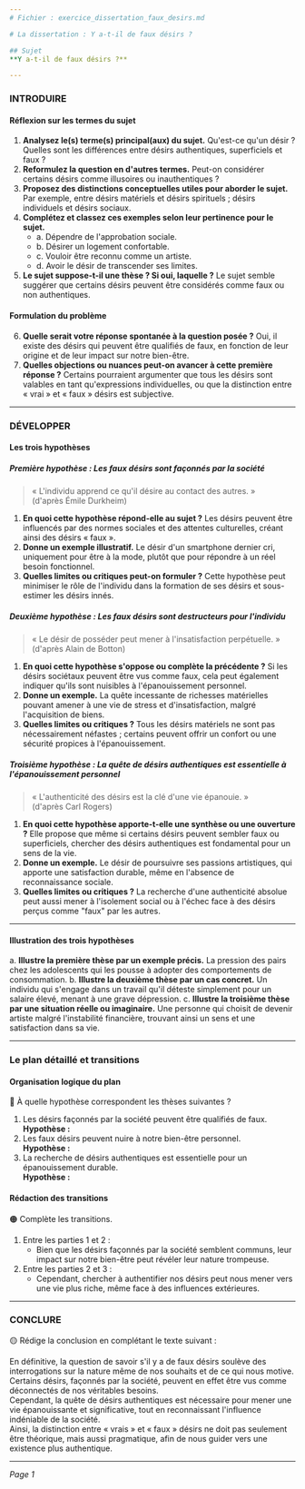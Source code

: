 ```yaml
---
# Fichier : exercice_dissertation_faux_desirs.md

# La dissertation : Y a-t-il de faux désirs ?

## Sujet
**Y a-t-il de faux désirs ?**

---
```


### INTRODUIRE

#### Réflexion sur les termes du sujet

1. **Analysez le(s) terme(s) principal(aux) du sujet.** Qu'est-ce qu'un désir ? Quelles sont les différences entre désirs authentiques, superficiels et faux ?
2. **Reformulez la question en d'autres termes.** Peut-on considérer certains désirs comme illusoires ou inauthentiques ? 
3. **Proposez des distinctions conceptuelles utiles pour aborder le sujet.** Par exemple, entre désirs matériels et désirs spirituels ; désirs individuels et désirs sociaux.
4. **Complétez et classez ces exemples selon leur pertinence pour le sujet.**
   - a. Dépendre de l'approbation sociale.
   - b. Désirer un logement confortable.
   - c. Vouloir être reconnu comme un artiste.
   - d. Avoir le désir de transcender ses limites.
5. **Le sujet suppose-t-il une thèse ? Si oui, laquelle ?** Le sujet semble suggérer que certains désirs peuvent être considérés comme faux ou non authentiques.

#### Formulation du problème

6. **Quelle serait votre réponse spontanée à la question posée ?** Oui, il existe des désirs qui peuvent être qualifiés de faux, en fonction de leur origine et de leur impact sur notre bien-être.
7. **Quelles objections ou nuances peut-on avancer à cette première réponse ?** Certains pourraient argumenter que tous les désirs sont valables en tant qu'expressions individuelles, ou que la distinction entre « vrai » et « faux » désirs est subjective.

---

### DÉVELOPPER

#### Les trois hypothèses

##### Première hypothèse : Les faux désirs sont façonnés par la société

> « L'individu apprend ce qu'il désire au contact des autres. »  
> (d'après Émile Durkheim)

1. **En quoi cette hypothèse répond-elle au sujet ?** Les désirs peuvent être influencés par des normes sociales et des attentes culturelles, créant ainsi des désirs « faux ».
2. **Donne un exemple illustratif.** Le désir d'un smartphone dernier cri, uniquement pour être à la mode, plutôt que pour répondre à un réel besoin fonctionnel.
3. **Quelles limites ou critiques peut-on formuler ?** Cette hypothèse peut minimiser le rôle de l'individu dans la formation de ses désirs et sous-estimer les désirs innés.

##### Deuxième hypothèse : Les faux désirs sont destructeurs pour l'individu

> « Le désir de posséder peut mener à l'insatisfaction perpétuelle. »  
> (d'après Alain de Botton)

1. **En quoi cette hypothèse s'oppose ou complète la précédente ?** Si les désirs sociétaux peuvent être vus comme faux, cela peut également indiquer qu'ils sont nuisibles à l'épanouissement personnel.
2. **Donne un exemple.** La quête incessante de richesses matérielles pouvant amener à une vie de stress et d'insatisfaction, malgré l'acquisition de biens.
3. **Quelles limites ou critiques ?** Tous les désirs matériels ne sont pas nécessairement néfastes ; certains peuvent offrir un confort ou une sécurité propices à l'épanouissement.

##### Troisième hypothèse : La quête de désirs authentiques est essentielle à l'épanouissement personnel

> « L'authenticité des désirs est la clé d'une vie épanouie. »  
> (d'après Carl Rogers)

1. **En quoi cette hypothèse apporte-t-elle une synthèse ou une ouverture ?** Elle propose que même si certains désirs peuvent sembler faux ou superficiels, chercher des désirs authentiques est fondamental pour un sens de la vie.
2. **Donne un exemple.** Le désir de poursuivre ses passions artistiques, qui apporte une satisfaction durable, même en l'absence de reconnaissance sociale.
3. **Quelles limites ou critiques ?** La recherche d'une authenticité absolue peut aussi mener à l'isolement social ou à l'échec face à des désirs perçus comme "faux" par les autres.

---

#### Illustration des trois hypothèses

a. **Illustre la première thèse par un exemple précis.** La pression des pairs chez les adolescents qui les pousse à adopter des comportements de consommation.
b. **Illustre la deuxième thèse par un cas concret.** Un individu qui s'engage dans un travail qu'il déteste simplement pour un salaire élevé, menant à une grave dépression.
c. **Illustre la troisième thèse par une situation réelle ou imaginaire.** Une personne qui choisit de devenir artiste malgré l'instabilité financière, trouvant ainsi un sens et une satisfaction dans sa vie.

---

### Le plan détaillé et transitions

#### Organisation logique du plan

🔴 À quelle hypothèse correspondent les thèses suivantes ?

1. Les désirs façonnés par la société peuvent être qualifiés de faux.  
   **Hypothèse :** 
2. Les faux désirs peuvent nuire à notre bien-être personnel.  
   **Hypothèse :** 
3. La recherche de désirs authentiques est essentielle pour un épanouissement durable.  
   **Hypothèse :** 

#### Rédaction des transitions

🟠 Complète les transitions.

1. Entre les parties 1 et 2 :  
   - Bien que les désirs façonnés par la société semblent communs, leur impact sur notre bien-être peut révéler leur nature trompeuse.
2. Entre les parties 2 et 3 :  
   - Cependant, chercher à authentifier nos désirs peut nous mener vers une vie plus riche, même face à des influences extérieures.

---

### CONCLURE

🟡 Rédige la conclusion en complétant le texte suivant :

En définitive, la question de savoir s'il y a de faux désirs soulève des interrogations sur la nature même de nos souhaits et de ce qui nous motive.  
Certains désirs, façonnés par la société, peuvent en effet être vus comme déconnectés de nos véritables besoins.  
Cependant, la quête de désirs authentiques est nécessaire pour mener une vie épanouissante et significative, tout en reconnaissant l'influence indéniable de la société.  
Ainsi, la distinction entre « vrais » et « faux » désirs ne doit pas seulement être théorique, mais aussi pragmatique, afin de nous guider vers une existence plus authentique.

--- 

*Page 1*
